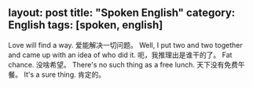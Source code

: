layout: post
title: "Spoken English"
category: English
tags: [spoken, english]
---

Love will find a way. 爱能解决一切问题。
Well, I put two and two together and came up with an idea of who did it. 呃，我推理出是谁干的了。
Fat chance. 没啥希望。
There's no such thing as a free lunch. 天下没有免费午餐。
It's a sure thing. 肯定的。